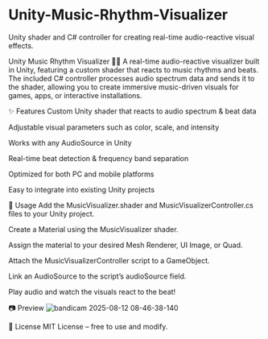 # Unity-Music-Rhythm-Visualizer
Unity shader and C# controller for creating real-time audio-reactive visual effects.

Unity Music Rhythm Visualizer 🎵✨
A real-time audio-reactive visualizer built in Unity, featuring a custom shader that reacts to music rhythms and beats.
The included C# controller processes audio spectrum data and sends it to the shader, allowing you to create immersive music-driven visuals for games, apps, or interactive installations.

✨ Features
Custom Unity shader that reacts to audio spectrum & beat data

Adjustable visual parameters such as color, scale, and intensity

Works with any AudioSource in Unity

Real-time beat detection & frequency band separation

Optimized for both PC and mobile platforms

Easy to integrate into existing Unity projects



🔧 Usage
Add the MusicVisualizer.shader and MusicVisualizerController.cs files to your Unity project.

Create a Material using the MusicVisualizer shader.

Assign the material to your desired Mesh Renderer, UI Image, or Quad.

Attach the MusicVisualizerController script to a GameObject.

Link an AudioSource to the script’s audioSource field.

Play audio and watch the visuals react to the beat!



📷 Preview
![bandicam 2025-08-12 08-46-38-140](https://github.com/user-attachments/assets/b13aa8a1-2604-4cac-bda7-b46206273a76)


📜 License
MIT License – free to use and modify.
